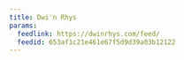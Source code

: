 ```yaml
---
title: Dwi'n Rhys
params:
  feedlink: https://dwinrhys.com/feed/
  feedid: 653af1c21e461e67f5d9d39a03b12122
---
```

